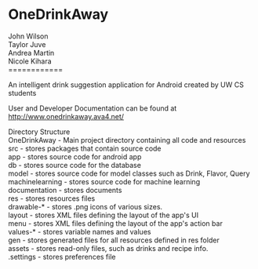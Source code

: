 <h1>OneDrinkAway</h1>
John Wilson</br>
Taylor Juve</br>
Andrea Martin</br>
Nicole Kihara</br>
============

An intelligent drink suggestion application for Android created by UW CS students<br />

User and Developer Documentation can be found at http://www.onedrinkaway.ava4.net/<br />

Directory Structure<br />
  OneDrinkAway - Main project directory containing all code and resources<br />
  src - stores packages that contain source code<br />
  app - stores source code for android app<br />
  db - stores source code for the database<br />
  model - stores source code for model classes such as Drink, Flavor, Query<br />
  machinelearning - stores source code for machine learning<br />
  documentation - stores documents<br />
  res - stores resources files<br />
  drawable-* - stores .png icons of various sizes.<br />
  layout - stores XML files defining the layout of the app's UI<br />
  menu - stores XML files defining the layout of the app's action bar<br />
  values-* - stores variable names and values<br />
  gen - stores generated files for all resources defined in res folder<br />
  assets - stores read-only files, such as drinks and recipe info.<br />
  .settings - stores preferences file<br />




